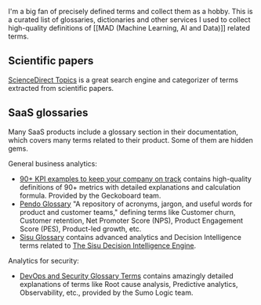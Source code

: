 I'm a big fan of precisely defined terms and collect them as a hobby. This is a curated list of glossaries, dictionaries and other services I used to collect high-quality definitions of [[MAD (Machine Learning, AI and Data)]] related terms.

## Scientific papers
[ScienceDirect Topics](https://www.sciencedirect.com/topics) is a great search engine and categorizer of terms extracted from scientific papers.

## SaaS glossaries
Many SaaS products include a glossary section in their documentation, which covers many terms related to their product. Some of them are hidden gems.

General business analytics:
* [90+ KPI examples to keep your company on track](https://www.geckoboard.com/best-practice/kpi-examples/) contains high-quality definitions of 90+ metrics with detailed explanations and calculation formula. Provided by the Geckoboard team.
* [Pendo Glossary](https://www.pendo.io/glossary/) "A repository of acronyms, jargon, and useful words for product and customer teams," defining terms like Customer churn, Customer retention, Net Promoter Score (NPS), Product Engagement Score (PES), Product-led growth, etc.
* [Sisu Glossary](https://sisudata.com/glossary) contains advanced analytics and Decision Intelligence terms related to [The Sisu Decision Intelligence Engine](https://sisudata.com/product).

Analytics for security:
* [DevOps and Security Glossary Terms](https://www.sumologic.com/glossary/) contains amazingly detailed explanations of terms like Root cause analysis, Predictive analytics, Observability, etc., provided by the Sumo Logic team.